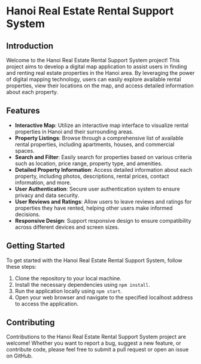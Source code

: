 # Hanoi Real Estate Rental Support System

## Introduction
Welcome to the Hanoi Real Estate Rental Support System project! This project aims to develop a digital map application to assist users in finding and renting real estate properties in the Hanoi area. By leveraging the power of digital mapping technology, users can easily explore available rental properties, view their locations on the map, and access detailed information about each property.

## Features
- **Interactive Map**: Utilize an interactive map interface to visualize rental properties in Hanoi and their surrounding areas.
- **Property Listings**: Browse through a comprehensive list of available rental properties, including apartments, houses, and commercial spaces.
- **Search and Filter**: Easily search for properties based on various criteria such as location, price range, property type, and amenities.
- **Detailed Property Information**: Access detailed information about each property, including photos, descriptions, rental prices, contact information, and more.
- **User Authentication**: Secure user authentication system to ensure privacy and data security.
- **User Reviews and Ratings**: Allow users to leave reviews and ratings for properties they have rented, helping other users make informed decisions.
- **Responsive Design**: Support responsive design to ensure compatibility across different devices and screen sizes.

## Getting Started
To get started with the Hanoi Real Estate Rental Support System, follow these steps:
1. Clone the repository to your local machine.
2. Install the necessary dependencies using `npm install`.
3. Run the application locally using `npm start`.
4. Open your web browser and navigate to the specified localhost address to access the application.

## Contributing
Contributions to the Hanoi Real Estate Rental Support System project are welcome! Whether you want to report a bug, suggest a new feature, or contribute code, please feel free to submit a pull request or open an issue on GitHub.
